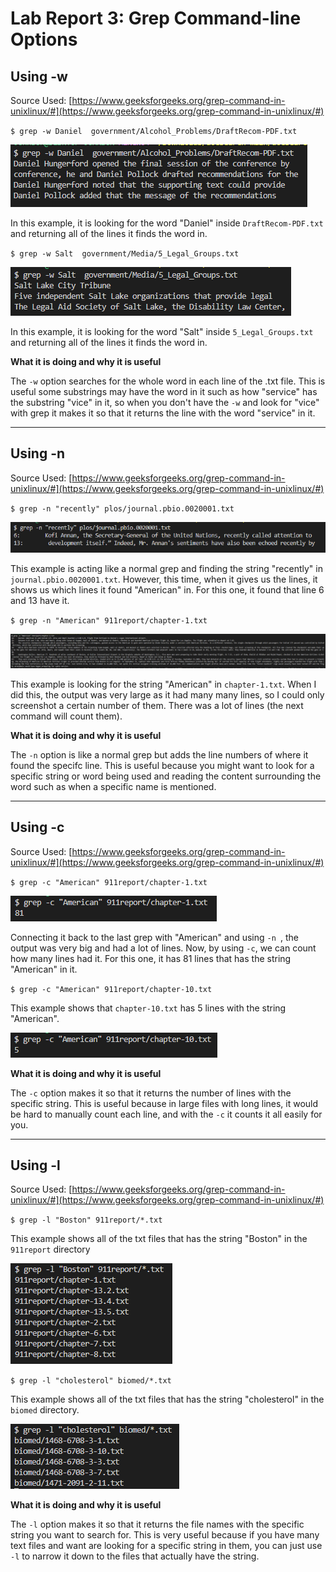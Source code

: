 # **Lab Report 3: Grep Command-line Options**

## Using -w

Source Used: [https://www.geeksforgeeks.org/grep-command-in-unixlinux/#](https://www.geeksforgeeks.org/grep-command-in-unixlinux/#)

`$ grep -w Daniel  government/Alcohol_Problems/DraftRecom-PDF.txt`


![Image](grepw1.png)

In this example, it is looking for the word "Daniel" inside `DraftRecom-PDF.txt` and returning all of the lines it finds the word in.

`$ grep -w Salt  government/Media/5_Legal_Groups.txt`



![Image](grepw2.png)

In this example, it is looking for the word "Salt" inside `5_Legal_Groups.txt` and returning all of the lines it finds the word in.


**What it is doing and why it is useful**

The `-w` option searches for the whole word in each line of the .txt file. This is useful some substrings may have the word in it such as how "service" has the substring "vice" in it, so when you don't have the `-w` and look for "vice" with grep it makes it so that it returns the line with the word "service" in it.

---
## Using -n

Source Used: [https://www.geeksforgeeks.org/grep-command-in-unixlinux/#](https://www.geeksforgeeks.org/grep-command-in-unixlinux/#)

`$ grep -n "recently" plos/journal.pbio.0020001.txt`


![Image](grepn1.png)

This example is acting like a normal grep and finding the string "recently" in `journal.pbio.0020001.txt`. However, this time, when it gives us the lines, it shows us which lines it found "American" in. For this one, it found that line 6 and 13 have it.

`$ grep -n "American" 911report/chapter-1.txt`


![Image](grepn2.png)

This example is looking for the string "American" in `chapter-1.txt`. When I did this, the output was very large as it had many many lines, so I could only screenshot a certain number of them. There was a lot of lines (the next command will count them).

**What it is doing and why it is useful**

The `-n` option is like a normal grep but adds the line numbers of where it found the specifc line. This is useful because you might want to look for a specific string or word being used and reading the content surrounding the word such as when a specific name is mentioned.

---
## Using -c

Source Used: [https://www.geeksforgeeks.org/grep-command-in-unixlinux/#](https://www.geeksforgeeks.org/grep-command-in-unixlinux/#)

`$ grep -c "American" 911report/chapter-1.txt`


![Image](grepc1.png)

Connecting it back to the last grep with "American" and using `-n `, the output was very big and had a lot of lines. Now, by using `-c`, we can count how many lines had it. For this one, it has 81 lines that has the string "American" in it.

`$ grep -c "American" 911report/chapter-10.txt`

This example shows that `chapter-10.txt` has 5 lines with the string "American".

![Image](grepc2.png)

**What it is doing and why it is useful**

The `-c` option makes it so that it returns the number of lines with the specific string. This is useful because in large files with long lines, it would be hard to manually count each line, and with the `-c` it counts it all easily for you.

---
## Using -l

Source Used: [https://www.geeksforgeeks.org/grep-command-in-unixlinux/#](https://www.geeksforgeeks.org/grep-command-in-unixlinux/#)

`$ grep -l "Boston" 911report/*.txt`

This example shows all of the txt files that has the string "Boston" in the `911report` directory

![Image](grepl1.png)

`$ grep -l "cholesterol" biomed/*.txt`

This example shows all of the txt files that has the string "cholesterol" in the `biomed` directory.


![Image](grepl2.png)

**What it is doing and why it is useful**

The `-l` option makes it so that it returns the file names with the specific string you want to search for. This is very useful because if you have many text files and want are looking for a specific string in them, you can just use `-l` to narrow it down to the files that actually have the string.

